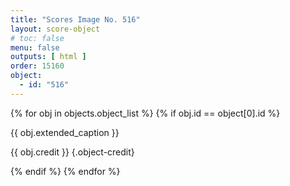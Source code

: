 ```yaml
---
title: "Scores Image No. 516"
layout: score-object
# toc: false
menu: false
outputs: [ html ]
order: 15160
object:
  - id: "516"
---
```


{% for obj in objects.object_list %}
{% if obj.id == object[0].id %}

{{ obj.extended_caption }}

{{ obj.credit }} {.object-credit}

{% endif %}
{% endfor %}
